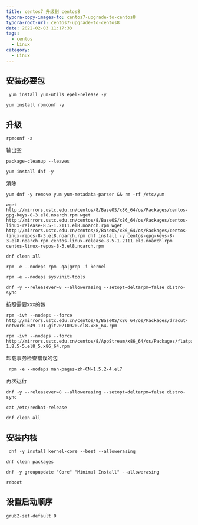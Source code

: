 ```yaml
---
title: centos7 升级到 centos8
typora-copy-images-to: centos7-upgrade-to-centos8
typora-root-url: centos7-upgrade-to-centos8
date: 2022-02-03 11:17:33
tags:
  - centos
  - Linux
category:
  - Linux
---
```




## 安装必要包

```
 yum install yum-utils epel-release -y
```

```
yum install rpmconf -y
```

## 升级

```
rpmconf -a
```

输出空 

```
package-cleanup --leaves
```

```
yum install dnf -y
```

清除

```
yum dnf -y remove yum yum-metadata-parser && rm -rf /etc/yum
```

```
wget http://mirrors.ustc.edu.cn/centos/8/BaseOS/x86_64/os/Packages/centos-gpg-keys-8-3.el8.noarch.rpm wget http://mirrors.ustc.edu.cn/centos/8/BaseOS/x86_64/os/Packages/centos-linux-release-8.5-1.2111.el8.noarch.rpm wget http://mirrors.ustc.edu.cn/centos/8/BaseOS/x86_64/os/Packages/centos-linux-repos-8-3.el8.noarch.rpm dnf install -y centos-gpg-keys-8-3.el8.noarch.rpm centos-linux-release-8.5-1.2111.el8.noarch.rpm centos-linux-repos-8-3.el8.noarch.rpm
```

```
dnf clean all
```

```
rpm -e --nodeps rpm -qa|grep -i kernel
```

```
rpm -e --nodeps sysvinit-tools
```

```
dnf -y --releasever=8 --allowerasing --setopt=deltarpm=false distro-sync 
```

按照需要xxx的包 

```
rpm -ivh --nodeps --force http://mirrors.ustc.edu.cn/centos/8/BaseOS/x86_64/os/Packages/dracut-network-049-191.git20210920.el8.x86_64.rpm 
```

```
rpm -ivh --nodeps --force http://mirrors.ustc.edu.cn/centos/8/AppStream/x86_64/os/Packages/flatpak-1.8.5-5.el8_5.x86_64.rpm
```

卸载事务检查错误的包

```
 rpm -e --nodeps man-pages-zh-CN-1.5.2-4.el7
```

再次运行 

```
dnf -y --releasever=8 --allowerasing --setopt=deltarpm=false distro-sync
```

```
cat /etc/redhat-release 
```

```
dnf clean all
```

## 安装内核

```
 dnf -y install kernel-core --best --allowerasing
```

```
dnf clean packages
```

```
dnf -y groupupdate "Core" "Minimal Install" --allowerasing

reboot
```

## 设置启动顺序

```
grub2-set-default 0
```

